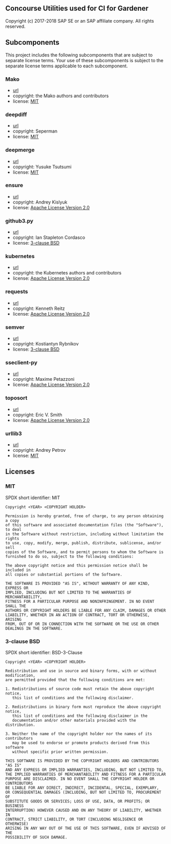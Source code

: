 ## Concourse Utilities used for CI for Gardener
Copyright (c) 2017-2018 SAP SE or an SAP affiliate company. All rights reserved.

## Subcomponents

This project includes the following subcomponents that are subject to separate license terms.
Your use of these subcomponents is subject to the separate license terms applicable to
each subcomponent.

### Mako
* [url](https://pypi.python.org/pypi/Mako)
* copyright: the Mako authors and contributors
* license: [MIT](https://opensource.org/licenses/MIT)
### deepdiff
* [url](https://github.com/seperman/deepdiff)
* copyright: Seperman
* license: [MIT](https://opensource.org/licenses/MIT)

### deepmerge
* [url](http://deepmerge.readthedocs.io/en/latest)
* copyright: Yusuke Tsutsumi
* license: [MIT](https://opensource.org/licenses/MIT)

### ensure
* [url](https://github.com/kislyuk/ensure)
* copyright: Andrey Kislyuk
* license: [Apache License Version 2.0](https://www.apache.org/licenses/LICENSE-2.0)

### github3.py
* [url](https://github3.readthedocs.io)
* copyright: Ian Stapleton Cordasco
* license: [3-clause BSD](https://opensource.org/licenses/BSD-3-Clause)

### kubernetes
* [url](https://github.com/kubernetes-client/python)
* copyright: the Kubernetes authors and contributors
* license: [Apache License Version 2.0](https://www.apache.org/licenses/LICENSE-2.0)

### requests
* [url](http://python-requests.org/)
* copyright: Kenneth Reitz
* license: [Apache License Version 2.0](https://www.apache.org/licenses/LICENSE-2.0)

### semver
* [url](https://github.com/k-bx/python-semver)
* copyright: Kostiantyn Rybnikov
* license: [3-clause BSD](https://opensource.org/licenses/BSD-3-Clause)

### sseclient-py
* [url](https://github.com/mpetazzoni/sseclient)
* copyright: Maxime Petazzoni
* license: [Apache License Version 2.0](https://www.apache.org/licenses/LICENSE-2.0)

### toposort
* [url](https://bitbucket.org/ericvsmith/toposort)
* copyright: Eric V. Smith
* license: [Apache License Version 2.0](https://www.apache.org/licenses/LICENSE-2.0)

### urllib3
* [url](https://urllib3.readthedocs.io/)
* copyright: Andrey Petrov
* license: [MIT](https://opensource.org/licenses/MIT)

## Licenses
### MIT
SPDX short identifier: MIT

    Copyright <YEAR> <COPYRIGHT HOLDER>

    Permission is hereby granted, free of charge, to any person obtaining a copy
    of this software and associated documentation files (the "Software"), to deal
    in the Software without restriction, including without limitation the rights
    to use, copy, modify, merge, publish, distribute, sublicense, and/or sell
    copies of the Software, and to permit persons to whom the Software is
    furnished to do so, subject to the following conditions:

    The above copyright notice and this permission notice shall be included in
    all copies or substantial portions of the Software.

    THE SOFTWARE IS PROVIDED "AS IS", WITHOUT WARRANTY OF ANY KIND, EXPRESS OR
    IMPLIED, INCLUDING BUT NOT LIMITED TO THE WARRANTIES OF MERCHANTABILITY,
    FITNESS FOR A PARTICULAR PURPOSE AND NONINFRINGEMENT. IN NO EVENT SHALL THE
    AUTHORS OR COPYRIGHT HOLDERS BE LIABLE FOR ANY CLAIM, DAMAGES OR OTHER
    LIABILITY, WHETHER IN AN ACTION OF CONTRACT, TORT OR OTHERWISE, ARISING
    FROM, OUT OF OR IN CONNECTION WITH THE SOFTWARE OR THE USE OR OTHER
    DEALINGS IN THE SOFTWARE.

### 3-clause BSD
SPDX short identifier: BSD-3-Clause

    Copyright <YEAR> <COPYRIGHT HOLDER>

    Redistribution and use in source and binary forms, with or without modification,
    are permitted provided that the following conditions are met:

    1. Redistributions of source code must retain the above copyright notice,
       this list of conditions and the following disclaimer.

    2. Redistributions in binary form must reproduce the above copyright notice,
       this list of conditions and the following disclaimer in the
       documentation and/or other materials provided with the distribution.

    3. Neither the name of the copyright holder nor the names of its contributors
       may be used to endorse or promote products derived from this software
       without specific prior written permission.

    THIS SOFTWARE IS PROVIDED BY THE COPYRIGHT HOLDERS AND CONTRIBUTORS "AS IS"
    AND ANY EXPRESS OR IMPLIED WARRANTIES, INCLUDING, BUT NOT LIMITED TO,
    THE IMPLIED WARRANTIES OF MERCHANTABILITY AND FITNESS FOR A PARTICULAR
    PURPOSE ARE DISCLAIMED. IN NO EVENT SHALL THE COPYRIGHT HOLDER OR CONTRIBUTORS
    BE LIABLE FOR ANY DIRECT, INDIRECT, INCIDENTAL, SPECIAL, EXEMPLARY,
    OR CONSEQUENTIAL DAMAGES (INCLUDING, BUT NOT LIMITED TO, PROCUREMENT OF
    SUBSTITUTE GOODS OR SERVICES; LOSS OF USE, DATA, OR PROFITS; OR BUSINESS
    INTERRUPTION) HOWEVER CAUSED AND ON ANY THEORY OF LIABILITY, WHETHER IN
    CONTRACT, STRICT LIABILITY, OR TORT (INCLUDING NEGLIGENCE OR OTHERWISE)
    ARISING IN ANY WAY OUT OF THE USE OF THIS SOFTWARE, EVEN IF ADVISED OF THE
    POSSIBILITY OF SUCH DAMAGE.